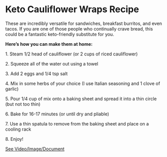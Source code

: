 # Keto Cauliflower Wraps Recipe

These are incredibly versatile for sandwiches, breakfast burritos, and even tacos. If you are one of those people who continually crave bread, this could be a fantastic keto-friendly substitute for you.

**Here’s how you can make them at home:**

1\. Steam 1/2 head of cauliflower (or 2 cups of riced cauliflower)

2\. Squeeze all of the water out using a towel

3\. Add 2 eggs and 1/4 tsp salt

4\. Mix in some herbs of your choice (I use Italian seasoning and 1 clove of garlic)

5\. Pour 1/4 cup of mix onto a baking sheet and spread it into a thin circle (but not too thin)

6\. Bake for 16-17 minutes (or until dry and pliable)

7\. Use a thin spatula to remove from the baking sheet and place on a cooling rack

8\. Enjoy!

 [See Video/Image/Document](https://hls-player.drberg.com/asset?path=migrated-assets/keto-cauliflower-wraps-recipe-drberg)
